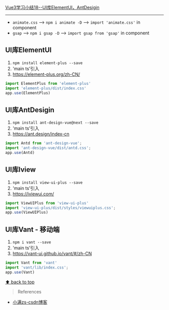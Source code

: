 [Vue3学习小结18--UI库ElementUI，AntDesigin](#top)

-------------------------------------
- `animate.css`  --> `npm i animate -D`  -->  `import 'animate.css'` in component
- `gsap`  --> `npm i gsap -D`  -->  `import gsap from 'gsap'` in component

## UI库ElementUI

1. `npm install element-plus --save`
2. 'main ts'引入
3. https://element-plus.org/zh-CN/

```ts
import ElementPlus from 'element-plus'
import 'element-plus/dist/index.css'
app.use(ElementPlus)
```

## UI库AntDesigin

1. `npm install ant-design-vue@next --save`
2. 'main ts'引入
3. https://ant.design/index-cn

```ts
import Antd from 'ant-design-vue';
import 'ant-design-vue/dist/antd.css';
app.use(Antd)
```

## UI库Iview

1. `npm install view-ui-plus --save`
2. 'main ts'引入
3. https://iviewui.com/

```ts
import ViewUIPlus from 'view-ui-plus'
import 'view-ui-plus/dist/styles/viewuiplus.css';
app.use(ViewUIPlus)
```

## UI库Vant - 移动端

1. `npm i vant --save`
2. 'main ts'引入
3. https://vant-ui.github.io/vant/#/zh-CN

```ts
import Vant from 'vant'
import 'vant/lib/index.css';
app.use(Vant)
```

[⬆ back to top](#top)

> References
- [小满zs-csdn博客](https://blog.csdn.net/qq1195566313/category_11618172.html)
